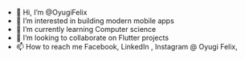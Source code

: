 - 👋 Hi, I’m @OyugiFelix
- 👀 I’m interested in building modern mobile apps
- 🌱 I’m currently learning Computer science 
- 💞️ I’m looking to collaborate on Flutter projects 
- 📫 How to reach me Facebook, LinkedIn , Instagram @ Oyugi Felix, 

<!---
OyugiFelix/OyugiFelix is a ✨ special ✨ repository because its `README.md` (this file) appears on your GitHub profile.
You can click the Preview link to take a look at your changes.
--->
